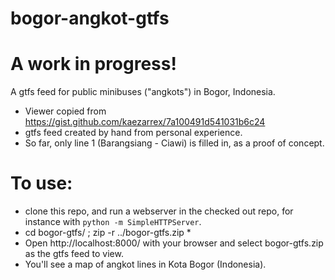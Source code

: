 # bogor-angkot-gtfs
# A work in progress!

A gtfs feed for public minibuses ("angkots") in Bogor, Indonesia.
* Viewer copied from https://gist.github.com/kaezarrex/7a100491d541031b6c24
* gtfs feed created by hand from personal experience.
* So far, only line 1 (Barangsiang - Ciawi) is filled in, as a proof of concept.

# To use:

* clone this repo, and run a webserver in the checked out repo, for instance with `python -m SimpleHTTPServer`.
* cd bogor-gtfs/ ; zip -r ../bogor-gtfs.zip *
* Open http://localhost:8000/ with your browser and select bogor-gtfs.zip as the gtfs feed to view.
* You'll see a map of angkot lines in Kota Bogor (Indonesia).
